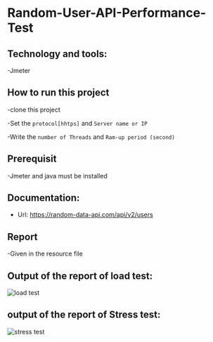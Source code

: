 # Random-User-API-Performance-Test

## Technology and tools:
 -Jmeter
 
## How to run this project
 -clone this project
 
 -Set the ```protocol[hhtps]``` and  ```Server name or IP```
 
 -Write the ```number of Threads``` and ```Ram-up period (second)```
 
## Prerequisit
 -Jmeter and java must be installed
 
## Documentation:
 - Url: https://random-data-api.com/api/v2/users
 
## Report
-Given in the resource file

## Output of the report of load test:

![load test](https://user-images.githubusercontent.com/52061402/200137391-571e0c9c-a49b-4d4b-9b6c-ef592924d70d.JPG)


## output of the report of Stress test:
![stress test](https://user-images.githubusercontent.com/52061402/200137412-191dd8e5-0a5d-43fe-b0d0-37f63cc61c5d.JPG)

